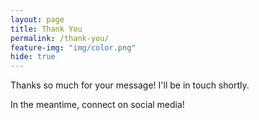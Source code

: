 ```yaml
---
layout: page
title: Thank You
permalink: /thank-you/
feature-img: "img/color.png"
hide: true
---
```


Thanks so much for your message! I'll be in touch shortly. 

In the meantime, connect on social media!
